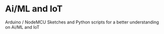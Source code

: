 # Ai/ML and IoT
Arduino / NodeMCU Sketches and Python scripts for a better understanding on Ai/ML and IoT
